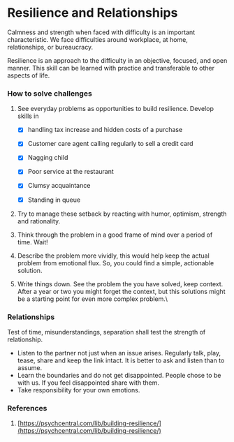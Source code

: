 # Resilience and Relationships

Calmness and strength when faced with difficulty is an important characteristic. We face difficulties around workplace, at home, relationships, or bureaucracy.

Resilience is an approach to the difficulty in an objective, focused, and open manner. This skill can be learned with practice and transferable to other aspects of life.

### How to solve challenges

1.  See everyday problems as opportunities to build resilience. Develop skills in

    * [x] handling tax increase and hidden costs of a purchase
    * [x] Customer care agent calling regularly to sell a credit card
    * [x] Nagging child
    * [x] Poor service at the restaurant
    * [x] Clumsy acquaintance
    * [x] Standing in queue


2. Try to manage these setback by reacting with humor, optimism, strength and rationality.
3. Think through the problem in a good frame of mind over a period of time. Wait!
4. Describe the problem more vividly, this would help keep the actual problem from emotional flux. So, you could find a simple, actionable solution.
5. Write things down. See the problem the you have solved, keep context. After a year or two you might forget the context, but this solutions might be a starting point for even more complex problem.\


### Relationships

Test of time, misunderstandings, separation shall test the strength of relationship.

* Listen to the partner not just when an issue arises. Regularly talk, play, tease, share and keep the link intact. It is better to ask and listen than to assume.
* Learn the boundaries and do not get disappointed. People chose to be with us. If you feel disappointed share with them.
* Take responsibility for your own emotions.

### References

1. [https://psychcentral.com/lib/building-resilience/](https://psychcentral.com/lib/building-resilience/)
